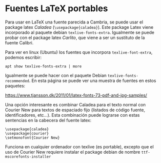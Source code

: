 # Fuentes LaTeX portables 

Para usar en LaTeX una fuente parecida a Cambria, se puede usar 
el package latex *Caladea* (`\usepackage{caladea}`).  Este package Latex 
viene incorporado al paquete debian `texlive-fonts-extra`. Igualmente se 
puede probar con el package latex *Carlito*, que viene a ser un sustituto de la fuente Calibri. 

Para ver en linux (Ubuntu) los fuentes que incorpora `texlive-font-extra`, podemos escribir:

 `apt show texlive-fonts-extra | more`

Igualmente se puede hacer con el paquete Debian `texlive-fonts-recommended`. 
En esta página se puede ver una muestra de fuentes en estos paquetes:

https://www.tjansson.dk/2011/01/latex-fonts-73-pdf-and-jpg-samples/ 

Una opción interesante es combinar Caladea para el texto normal con Courier New 
para textos de espaciado fijo (listados de código fuente, identificadores, etc...). Esta combinación puede lograrse con estas sentencias en la cabecera del fuente latex:

    \usepackage{caladea}
    \usepackage{courier}
    \setmonofont{Courier New}

Funciona en cualquier ordenador con texlive (es portable), excepto que el uso 
de Courier New requiere instalar el package debian de nombre `ttf-mscorefonts-installer`
